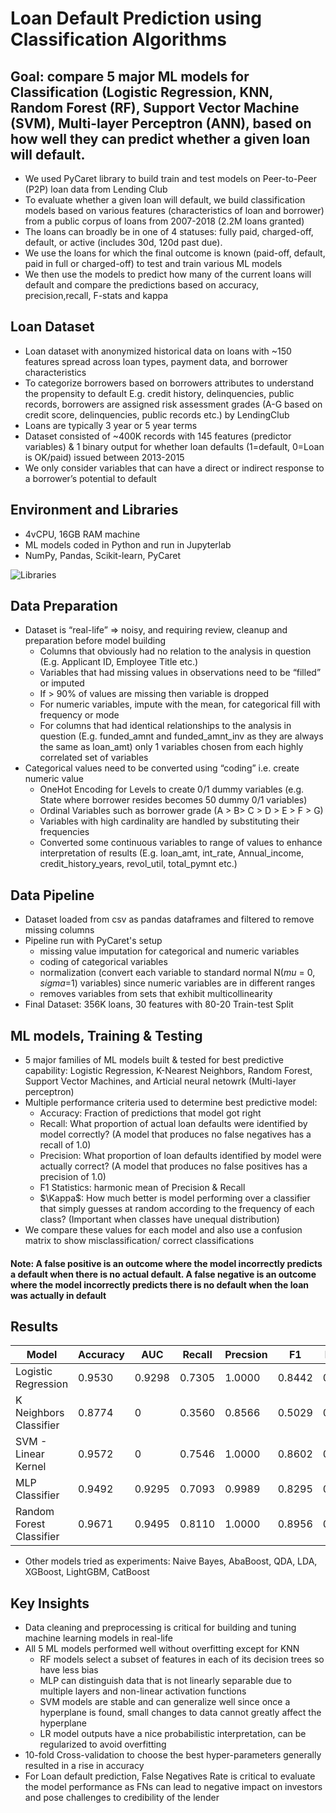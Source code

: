 # Loan Default Prediction using Classification Algorithms

## Goal: compare 5 major ML models for Classification (Logistic Regression, KNN, Random Forest (RF), Support Vector Machine (SVM), Multi-layer Perceptron (ANN), based on how well they can predict whether a given loan will default.

- We used PyCaret library to build train and test models on Peer-to-Peer (P2P) loan data from Lending Club
- To evaluate whether a given loan will default, we build classification models based on various features (characteristics of loan and borrower) from a public corpus of loans from 2007-2018 (2.2M loans granted)
- The loans can broadly be in one of 4 statuses: fully paid, charged-off, default, or active (includes 30d, 120d past due). 
- We use the loans for which the final outcome is known (paid-off, default, paid in full or charged-off) to test and train various ML models
- We then use the models to predict how many of the current loans will default and compare the predictions based on accuracy, precision,recall, F-stats and kappa

## Loan Dataset 
- Loan dataset with anonymized historical data on loans with ~150 features spread across loan types, payment data, and borrower characteristics 
- To categorize borrowers based on borrowers attributes to understand the propensity to default E.g. credit history, delinquencies, public records, borrowers are assigned risk assessment grades (A-G based on credit score, delinquencies, public records etc.) by LendingClub
- Loans are typically 3 year or 5 year terms
- Dataset consisted of ~400K records with 145 features (predictor variables) & 1 binary output for whether loan defaults (1=default, 0=Loan is OK/paid) issued between 2013-2015
- We only consider variables that can have a direct or indirect response to a borrower’s potential to default

## Environment and Libraries
- 4vCPU, 16GB RAM machine
- ML models coded in Python and run in Jupyterlab
- NumPy, Pandas, Scikit-learn, PyCaret

![Libraries](/images/libraries.png)

## Data Preparation
- Dataset is “real-life” => noisy, and requiring review, cleanup and preparation before model building 
  - Columns that obviously had no relation to the analysis in question (E.g. Applicant ID, Employee Title etc.)
  - Variables that had missing values in observations need to be “filled” or imputed 
  - If > 90% of values are missing then variable is dropped
  - For numeric variables, impute with the mean, for categorical fill with frequency or mode
  - For columns that had identical relationships to the analysis in question (E.g. funded_amnt and funded_amnt_inv as they are always the same as loan_amt) only 1 variables chosen from each highly correlated set of variables  
- Categorical values need to be converted using “coding” i.e. create numeric value 
  - OneHot Encoding for Levels to create 0/1 dummy variables (e.g. State where borrower resides becomes 50 dummy 0/1 variables)
  - Ordinal Variables such as borrower grade (A > B> C > D > E > F > G)
  - Variables with high cardinality are handled by substituting their frequencies  
  - Converted some continuous variables to range of values to enhance interpretation of results (E.g. loan_amt, int_rate, Annual_income, credit_history_years, revol_util, total_pymnt etc.)
  
## Data Pipeline 
- Dataset loaded from csv as pandas dataframes and filtered to remove missing columns
- Pipeline run with PyCaret's setup
  - missing value imputation for categorical and numeric variables
  - coding of categorical variables
  - normalization (convert each variable to standard normal N($mu$ = 0, $sigma$=1) variables) since numeric variables are in different ranges
  - removes variables from sets that exhibit multicollinearity 
- Final Dataset: 356K loans, 30 features with 80-20 Train-test Split

## ML models, Training & Testing
- 5 major families of ML  models built & tested for best predictive capability: Logistic Regression, K-Nearest Neighbors, Random Forest, Support Vector Machines, and Articial neural netowrk (Multi-layer perceptron)
- Multiple performance criteria used to determine best predictive model:
  - Accuracy: Fraction of predictions that model got right
  - Recall: What proportion of actual loan defaults were identified by model correctly? (A model that produces no false negatives has a recall of 1.0)
  - Precision: What proportion of loan defaults identified by model were actually correct? (A model that produces no false positives has a precision of 1.0)
  - F1 Statistics: harmonic mean of Precision & Recall
  - $\Kappa$: How much better is model performing over a classifier that simply guesses at random according to the frequency of each class? (Important when classes have unequal distribution)
- We compare these values for each model and also use a confusion matrix to show misclassification/ correct classifications
#### Note: A false positive is an outcome where the model incorrectly predicts a default when there is no actual default. A false negative is an outcome where the model incorrectly predicts there is no default when the loan was actually in default


## Results

| Model	| Accuracy	| AUC	| Recall	| Precsion | 	F1	| Kappa |
| ----- | --------  | ---- |------  | -------- | ----- | ------ |
| Logistic Regression	| 0.9530	| 0.9298	| 0.7305	| 1.0000	| 0.8442 |	0.8174|
| K Neighbors Classifier	| 0.8774 | 	0 | 0.3560	| 0.8566 |	0.5029 |	0.4463 |
| SVM - Linear Kernel	| 0.9572 |	0 |	0.7546 |	1.0000 |	0.8602	| 0.8355 |
| MLP Classifier |	0.9492 |	0.9295 |	0.7093 |	0.9989 |	0.8295 |	0.8007 |
| Random Forest Classifier |	0.9671	| 0.9495 |	0.8110	| 1.0000	| 0.8956	| 0.8763 |

- Other models tried as experiments: Naive Bayes, AbaBoost, QDA, LDA, XGBoost, LightGBM, CatBoost

  
## Key Insights
- Data cleaning and preprocessing is critical for building and tuning machine learning models in real-life 
- All 5 ML models performed well without overfitting except for KNN 
  - RF models select a subset of features in each of its decision trees so have less bias 
  - MLP can distinguish data that is not linearly separable due to multiple layers and non-linear activation functions
  - SVM models are stable and can generalize well since once a hyperplane is found, small changes to data cannot greatly affect the hyperplane 
  - LR model outputs have a nice probabilistic interpretation, can be regularized to avoid overfitting
- 10-fold Cross-validation to choose the best hyper-parameters generally resulted in a rise in accuracy 
- For Loan default prediction, False Negatives Rate is critical to evaluate the model performance as FNs can lead to negative impact on investors and pose challenges to credibility of the lender







